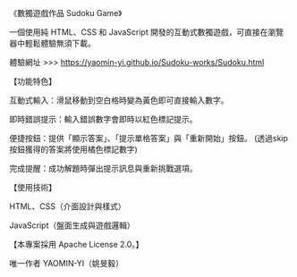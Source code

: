 《數獨遊戲作品 Sudoku Game》

一個使用純 HTML、CSS 和 JavaScript 開發的互動式數獨遊戲，可直接在瀏覽器中輕鬆體驗無須下載。

體驗網址 >>> https://yaomin-yi.github.io/Sudoku-works/Sudoku.html

【功能特色】

互動式輸入：滑鼠移動到空白格時變為黃色即可直接輸入數字。

即時錯誤提示：輸入錯誤數字會即時以紅色標記提示。

便捷按鈕：提供「顯示答案」、「提示單格答案」與「重新開始」按鈕。
(透過skip按鈕獲得的答案將使用橘色標記數字)

完成提醒：成功解題時彈出提示訊息與重新挑戰選項。

【使用技術】

HTML、CSS（介面設計與樣式）

JavaScript（盤面生成與遊戲邏輯）

【本專案採用 Apache License 2.0。】

 唯一作者 YAOMIN-YI（姚旻毅）

